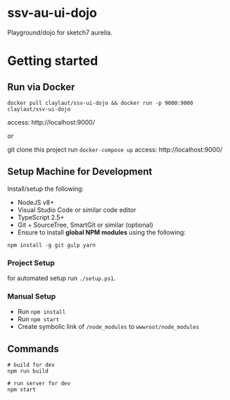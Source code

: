 # ssv-au-ui-dojo
Playground/dojo for sketch7 aurelia.

# Getting started

## Run via Docker
```shell
docker pull claylaut/ssv-ui-dojo && docker run -p 9000:9000 claylaut/ssv-ui-dojo
```
access: http://localhost:9000/

or 

git clone this project
run  `docker-compose up`
access: http://localhost:9000/

## Setup Machine for Development
Install/setup the following:

- NodeJS v8+
- Visual Studio Code or similar code editor
- TypeScript 2.5+
- Git + SourceTree, SmartGit or similar (optional)
- Ensure to install **global NPM modules** using the following:

```shell
npm install -g git gulp yarn
```

### Project Setup
for automated setup run `./setup.ps1`.

### Manual Setup
- Run `npm install`
- Run `npm start`
- Create symbolic link of `/node_modules` to `wwwroot/node_modules`

## Commands

```shell
# build for dev
npm run build

# run server for dev
npm start
```
